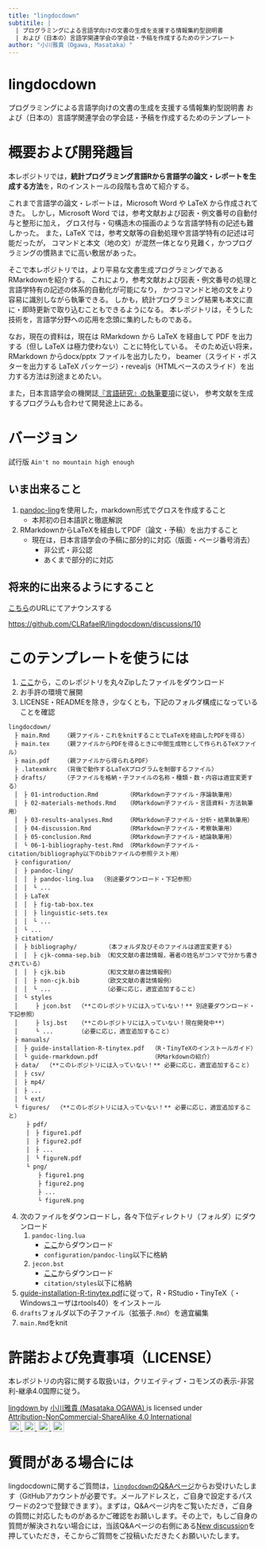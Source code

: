 ```yaml
---
title: "lingdocdown"
subtitile: |
  | プログラミングによる言語学向けの文書の生成を支援する情報集約型説明書
  | および（日本の）言語学関連学会の学会誌・予稿を作成するためのテンプレート
author: "小川雅貴（Ogawa, Masataka）"
---
```


# lingdocdown

プログラミングによる言語学向けの文書の生成を支援する情報集約型説明書
および（日本の）言語学関連学会の学会誌・予稿を作成するためのテンプレート

# 概要および開発趣旨

本レポジトリでは，**統計プログラミング言語Rから言語学の論文・レポートを生成する方法**を，Rのインストールの段階も含めて紹介する。

これまで言語学の論文・レポートは，Microsoft Word や LaTeX から作成されてきた。
しかし，Microsoft Word では，参考文献および図表・例文番号の自動付与と整形に加え，
グロス付与・句構造木の描画のような言語学特有の記述も難しかった。
また，LaTeX では，参考文献等の自動処理や言語学特有の記述は可能だったが，
コマンドと本文（地の文）が混然一体となり見難く，かつプログラミングの慣熟までに高い敷居があった。

そこで本レポジトリでは，より平易な文書生成プログラミングであるRMarkdownを紹介する。
これにより，参考文献および図表・例文番号の処理と言語学特有の記述の体系的自動化が可能になり，
かつコマンドと地の文をより容易に識別しながら執筆できる。
しかも，統計プログラミング結果も本文に直に・即時更新で取り込むこともできるようになる。
本レポジトリは，そうした技術を，言語学分野への応用を念頭に集約したものである。

なお，現在の資料は，現在は RMarkdown から LaTeX を経由して PDF を出力する（但し LaTeX は極力使わない）ことに特化している。
そのため近い将来，
RMarkdown からdocx/pptx ファイルを出力したり，
beamer（スライド・ポスターを出力する LaTeX パッケージ）・revealjs（HTMLベースのスライド）を出力する方法は別途まとめたい。

また，日本言語学会の機関誌[『言語研究』の執筆要項](http://www.ls-japan.org/modules/documents/LSJpapers/j-gkstyle2020.pdf)に従い，
参考文献を生成するプログラムも合わせて開発途上にある。

# バージョン

試行版 `Ain't no mountain high enough`

## いま出来ること

1. [pandoc-ling](https://github.com/cysouw/pandoc-ling)を使用した，markdown形式でグロスを作成すること
    - 本邦初の日本語訳と徹底解説
2. RMarkdownからLaTeXを経由してPDF（論文・予稿）を出力すること
    - 現在は，日本言語学会の予稿に部分的に対応（版面・ページ番号消去）
      - 非公式・非公認
      - あくまで部分的に対応

## 将来的に出来るようにすること

[こちら](https://github.com/CLRafaelR/lingdocdown/discussions/10)のURLにてアナウンスする

https://github.com/CLRafaelR/lingdocdown/discussions/10

# このテンプレートを使うには

1. [ここ](https://github.com/CLRafaelR/lingdocdown/archive/main.zip)から，このレポジトリを丸々Zipしたファイルをダウンロード
2. お手許の環境で展開
3. LICENSE・READMEを除き，少なくとも，下記のフォルダ構成になっていることを確認

```
lingdocdown/
　├ main.Rmd    （親ファイル・これをknitすることでLaTeXを経由したPDFを得る）
　├ main.tex    （親ファイルからPDFを得るときに中間生成物として作られるTeXファイル）
　├ main.pdf    （親ファイルから得られるPDF）
　├ .latexmkrc  （背後で動作するLaTeXプログラムを制御するファイル）
　├ drafts/     （子ファイルを格納・子ファイルの名称・種類・数・内容は適宜変更する）
　│　├ 01-introduction.Rmd        （RMarkdown子ファイル・序論執筆用）
　│　├ 02-materials-methods.Rmd   （RMarkdown子ファイル・言語資料・方法執筆用）
　│　├ 03-results-analyses.Rmd    （RMarkdown子ファイル・分析・結果執筆用）
　│　├ 04-discussion.Rmd          （RMarkdown子ファイル・考察執筆用）
　│　├ 05-conclusion.Rmd          （RMarkdown子ファイル・結論執筆用）
　│　└ 06-1-bibliography-test.Rmd （RMarkdown子ファイル・citation/bibliography以下のbibファイルの参照テスト用）
　├ configuration/
　│　├ pandoc-ling/
　│　│　├ pandoc-ling.lua  （別途要ダウンロード・下記参照）
　│　│　└ ...
　│　├ LaTeX
　│　│　├ fig-tab-box.tex
　│　│　├ linguistic-sets.tex
　│　│　└ ...
　│　└ ...
　├ citation/
　│　├ bibliography/        （本フォルダ及びそのファイルは適宜変更する）
　│　│　├ cjk-comma-sep.bib （和文文献の書誌情報，著者の姓名がコンマで分かち書きされている）
　│　│　├ cjk.bib           （和文文献の書誌情報例）
　│　│　├ non-cjk.bib       （欧文文献の書誌情報例）
　│　│　└ ...               （必要に応じ，適宜追加すること）
　│　└ styles
　│　　　├ jcon.bst  （**このレポジトリには入っていない！** 別途要ダウンロード・下記参照）
　│　　　├ lsj.bst   （**このレポジトリには入っていない！現在開発中**）
　│　　　└ ...       （必要に応じ，適宜追加すること）
　├ manuals/
　│　├ guide-installation-R-tinytex.pdf  （R・TinyTeXのインストールガイド）
　│　└ guide-rmarkdown.pdf               （RMarkdownの紹介）
　├ data/  （**このレポジトリには入っていない！** 必要に応じ，適宜追加すること）
　│　├ csv/
　│　├ mp4/
　│　├ ...
　│　└ ext/
　└ figures/  （**このレポジトリには入っていない！** 必要に応じ，適宜追加すること）
　　　├ pdf/
　　　│　├ figure1.pdf
　　　│　├ figure2.pdf
　　　│　├ ...
　　　│　└ figureN.pdf
　　　└ png/
　　　　　├ figure1.png
　　　　　├ figure2.png
　　　　　├ ...
　　　　　└ figureN.png
```

4. 次のファイルをダウンロードし，各々下位ディレクトリ（フォルダ）にダウンロード
    1. `pandoc-ling.lua`
        - [ここ](https://github.com/cysouw/pandoc-ling)からダウンロード
        - `configuration/pandoc-ling`以下に格納
    2. `jecon.bst`
        - [ここ](https://github.com/ShiroTakeda/jecon-bst)からダウンロード
        - `citation/styles`以下に格納
5. [guide-installation-R-tinytex.pdf](https://github.com/CLRafaelR/lingdocdown/blob/main/manuals/guide-rmarkdown.pdf)に従って，R・RStudio・TinyTeX（・Windowsユーザはrtools40）をインストール
6. `drafts`フォルダ以下の子ファイル（拡張子`.Rmd`）を適宜編集
7. `main.Rmd`をknit

<!--
# 本ドキュメントが推奨するディレクトリ（フォルダ）構成

ここに示したディレクトリ構成の内，
`working_directory_with_Rproj`という親ディレクトリと，
その直下にある下位ディレクトリ`configuration`は，
`template4pdf.Rmd`などのテンプレートを直接編集して
文書生成を行う際に必要となる。
従って，これ以外の下位ディレクトリの設定は自由であり，下記に示しているのは
あくまで参考例である。
また，究極的には，文書生成に必要な設定を熟知している限り，
`working_directory_with_Rproj`や
`configuration`の設定の仕方，さらにはこれらフォルダの有無も
任意である。

`working_directory_with_Rproj`（必須）
: 基礎となる作業ディレクトリで，R project（拡張子.Rproj）と紐づいている。
  データや編集中のRmdファイル，出力されたPDF・docx・pptx，およびそれらファイルを格納する下位ディレクトリは，全て，この作業ディレクトリの下にある。
  いわば親ディレクトリである。
  この下位には，どのようなファイル・ディレクトリが，どのように入っていてもよい。
  但し，`template4pdf.Rmd`などのテンプレートを直接編集して
  文書生成を行うには，以下の`configuration`ディレクトリを含む必要がある。

`configuration`（必須）
: LaTeXの設定に必要なファイル，グロスを出力するのに必要なluaフィルタ[`pandoc-ling.lua`](https://github.com/CLRafaelR/lingdocdown)を格納している。
  `lingdocdown`に元から入っている設定ファイル以外のものを入れてもよい。

```
working_directory_with_Rproj/
　├ template4pdf.Rmd
　├ template4beamer.Rmd
　├ template4docx.Rmd
　├ template4pptx.Rmd
　├ childs/
　│　├ child1.Rmd
　│　├ child2.Rmd
　│　├ ...
　│　└ childN.Rmd
　├ data/
　│　├ csv/
　│　├ mp4/
　│　├ ...
　│　└ ext/
　├ configuration/
　│　├ pandoc-ling/
　│　│　├ pandoc-ling.lua
　│　│　└ ...
　│　├ LaTeX
　│　│　├ fig-tab-box.tex
　│　│　├ linguistic-sets.tex
　│　│　└ ...
　│　└ ...
　└ figures/
　　　├ pdf/
　　　│　├ figure1.pdf
　　　│　├ figure2.pdf
　　　│　├ ...
　　　│　└ figureN.pdf
　　　└ png/
　　　　　├ figure1.png
　　　　　├ figure2.png
　　　　　├ ...
　　　　　└ figureN.png
 ```
-->


# 許諾および免責事項（LICENSE）

本レポジトリの内容に関する取扱いは，クリエイティブ・コモンズの表示-非営利-継承4.0国際に従う。

<p xmlns:cc="http://creativecommons.org/ns#" xmlns:dct="http://purl.org/dc/terms/">
  <a property="dct:title" rel="cc:attributionURL" href="https://github.com/CLRafaelR/lingdocdown">
    lingdown
  </a>
  by 
  <a rel="cc:attributionURL dct:creator" property="cc:attributionName" href="https://github.com/CLRafaelR">
    小川雅貴 (Masataka OGAWA)
  </a> 
  is licensed under 
  <a href="http://creativecommons.org/licenses/by-nc-sa/4.0/?ref=chooser-v1" target="_blank" rel="license noopener noreferrer" style="display:inline-block;">
    Attribution-NonCommercial-ShareAlike 4.0 International
    <br/>
    <img style="height:22px!important;margin-left:3px;vertical-align:text-bottom;" src="https://mirrors.creativecommons.org/presskit/icons/cc.svg?ref=chooser-v1">
    <img style="height:22px!important;margin-left:3px;vertical-align:text-bottom;" src="https://mirrors.creativecommons.org/presskit/icons/by.svg?ref=chooser-v1">
    <img style="height:22px!important;margin-left:3px;vertical-align:text-bottom;" src="https://mirrors.creativecommons.org/presskit/icons/nc.svg?ref=chooser-v1">
    <img style="height:22px!important;margin-left:3px;vertical-align:text-bottom;" src="https://mirrors.creativecommons.org/presskit/icons/sa.svg?ref=chooser-v1">
  </a>
</p>

# 質問がある場合には

lingdocdownに関するご質問は，[`lingdocdown`のQ&Aページ](https://github.com/CLRafaelR/lingdocdown/discussions/categories/q-a)からお受けいたします（GitHubアカウントが必要です。メールアドレスと，ご自身で設定するパスワードの2つで登録できます）。まずは，Q&Aページ内をご覧いただき，ご自身の質問に対応したものがあるかご確認をお願いします。その上で，もしご自身の質問が解決されない場合には，当該Q&Aページの右側にある[New discussion](https://github.com/CLRafaelR/lingdocdown/discussions/new)を押していただき，そこからご質問をご投稿いただきたくお願いいたします。
